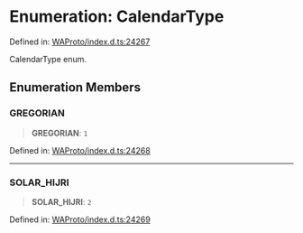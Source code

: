 # Enumeration: CalendarType

Defined in: [WAProto/index.d.ts:24267](https://github.com/Fokusdotid/bail/blob/cf6cc85134e12081bc635cea02cc0eee74033a81/WAProto/index.d.ts#L24267)

CalendarType enum.

## Enumeration Members

### GREGORIAN

> **GREGORIAN**: `1`

Defined in: [WAProto/index.d.ts:24268](https://github.com/Fokusdotid/bail/blob/cf6cc85134e12081bc635cea02cc0eee74033a81/WAProto/index.d.ts#L24268)

***

### SOLAR\_HIJRI

> **SOLAR\_HIJRI**: `2`

Defined in: [WAProto/index.d.ts:24269](https://github.com/Fokusdotid/bail/blob/cf6cc85134e12081bc635cea02cc0eee74033a81/WAProto/index.d.ts#L24269)
